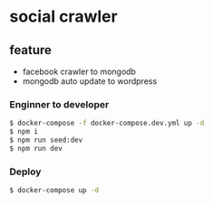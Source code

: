 # social crawler

## feature
+ facebook crawler to mongodb 
+ mongodb auto update to wordpress

### Enginner to developer

```bash
$ docker-compose -f docker-compose.dev.yml up -d 
$ npm i
$ npm run seed:dev
$ npm run dev
```

### Deploy

```bash
$ docker-compose up -d 
```